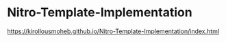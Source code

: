# Nitro-Template-Implementation

https://kirollousmoheb.github.io/Nitro-Template-Implementation/index.html
